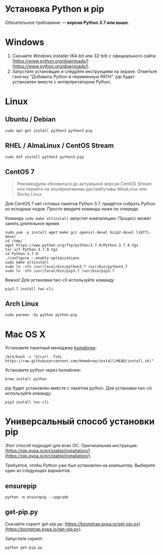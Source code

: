 # Установка Python и pip

Обязательное требование — **версия Python 3.7 или выше**.

# Windows

1. Скачайте Windows installer (64-bit или 32-bit) с официального сайта: [https://www.python.org/downloads/](https://www.python.org/downloads/).
2. Запустите установщик и следуйте инструкциям на экране. Отметьте галочку "Добавить Python в переменную PATH". pip будет установлен вместе с интерпретатором Python.

# Linux

## Ubuntu / Debian

```
sudo apt-get install python3 python3-pip
```

## RHEL / AlmaLinux / CentOS Stream

```
sudo dnf install python3 python3-pip
```

## CentOS 7

> Рекомендуем обновиться до актуальной версии CentOS Stream или перейти на альтернативные дистрибутивы AlmaLinux или Rocky Linux. 

Для CentOS 7 нет готовых пакетов Python 3.7, придётся собрать Python из исходных кодов. Просто введите команды ниже по очереди.

Команда `sudo make altinstall` запустит компиляцию. Процесс может занять длительное время.

```
sudo yum -y install wget make gcc openssl-devel bzip2-devel libffi-devel
cd /tmp/
wget https://www.python.org/ftp/python/3.7.9/Python-3.7.9.tgz
tar xzf Python-3.7.9.tgz
cd Python-3.7.9
./configure --enable-optimizations
sudo make altinstall
sudo ln -sfn /usr/local/bin/python3.7 /usr/bin/python3.7
sudo ln -sfn /usr/local/bin/pip3.7 /usr/bin/pip3.7
```

Важно! Для установки twc-cli используйте команду:

```
pip3.7 install twc-cli
```

## Arch Linux

```
sudo pacman -Sy python python-pip
```

# Mac OS X

Установите пакетный менеджер [homebrew](https://brew.sh/#install):

```
/bin/bash -c "$(curl -fsSL https://raw.githubusercontent.com/Homebrew/install/HEAD/install.sh)"
```

Установите python через homebrew:

```
brew install python
```

pip будет установлен вместе с пакетом python. Для установки twc-cli используйте команду:

```
pip3 install twc-cli
```

# Универсальный способ установки pip

Этот способ подходит для всех ОС. Оригинальная инструкция: [https://pip.pypa.io/en/stable/installation/](https://pip.pypa.io/en/stable/installation/).

Требуется, чтобы Python уже был установлен на компьютер. Выберите один из следующих вариантов.

## ensurepip

```
python -m ensurepip --upgrade
```

## get-pip.py

Cкачайте скрипт get-pip.py: [https://bootstrap.pypa.io/get-pip.py](https://bootstrap.pypa.io/get-pip.py).

Запустите скрипт:

```
python get-pip.py
```

